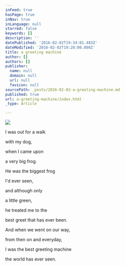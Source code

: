 ```yaml
---
inFeed: true
hasPage: true
inNav: true
inLanguage: null
starred: false
keywords: []
description: ''
datePublished: '2016-02-02T19:34:01.483Z'
dateModified: '2016-02-02T19:28:00.808Z'
title: a greeting machine
author: []
authors: []
publisher:
  name: null
  domain: null
  url: null
  favicon: null
sourcePath: _posts/2016-02-02-a-greeting-machine.md
published: true
url: a-greeting-machine/index.html
_type: Article

---
```

![](https://the-grid-user-content.s3-us-west-2.amazonaws.com/1545d311-5a02-4c07-ace7-4e62dab24674.jpg)

I was out for a walk

with my dog,

when I came upon

a very big frog.

He was the biggest frog

I'd ever seen,

and although only

a little green,

he treated me to the

best greet that has ever been.

And when we went on our way,

from then on and everyday,

I was the best greeting machine

the world has ever seen.
